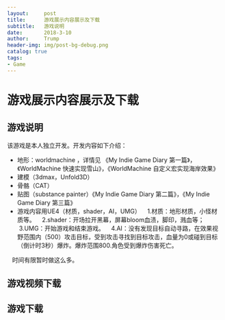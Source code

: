 ```yaml
---
layout:     post
title:      游戏展示内容展示及下载
subtitle:   游戏说明
date:       2018-3-10
author:     Trump
header-img: img/post-bg-debug.png
catalog: true
tags:
- Game
---
```


# 游戏展示内容展示及下载
## 游戏说明
该游戏是本人独立开发。开发内容如下介绍：
- 地形：worldmachine ，详情见 《My Indie Game Diary 第一篇》，《WorldMachine 快速实现雪山》，《WorldMachine 自定义宏实现海岸效果》
- 建模（3dmax，Unfold3D）
- 骨骼（CAT）
- 贴图（substance painter）《My Indie Game Diary 第二篇》，《My Indie Game Diary 第三篇》
- 游戏内容用UE4（材质，shader，AI，UMG）
    1.材质：地形材质，小怪材质等。
    2.shader：开场拉开黑幕，屏幕bloom血渍，脚印，溅血等；
    3.UMG：开始游戏和结束游戏。
    4.AI：没有发现目标自动寻路，在效果视野范围内（500）攻击目标，受到攻击寻找到目标攻击，血量为0或碰到目标（倒计时3秒）爆炸。爆炸范围800.角色受到爆炸伤害死亡。
    
    时间有限暂时做这么多。
    
## 游戏视频下载

## 游戏下载
